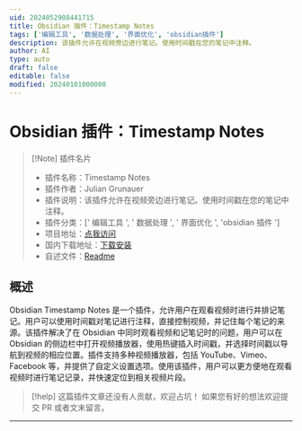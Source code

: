 ```yaml
---
uid: 2024052908441715
title: Obsidian 插件：Timestamp Notes
tags: ['编辑工具', '数据处理', '界面优化', 'obsidian插件']
description: 该插件允许在视频旁边进行笔记。使用时间戳在您的笔记中注释。
author: AI
type: auto
draft: false
editable: false
modified: 20240101000000
---
```


# Obsidian 插件：Timestamp Notes

> [!Note] 插件名片
> - 插件名称：Timestamp Notes
> - 插件作者：Julian Grunauer
> - 插件说明：该插件允许在视频旁边进行笔记。使用时间戳在您的笔记中注释。
> - 插件分类：[' 编辑工具 ', ' 数据处理 ', ' 界面优化 ', 'obsidian 插件 ']
> - 项目地址：[点我访问](https://github.com/juliang22/ObsidianTimestampNotes)
> - 国内下载地址：[下载安装](https://pkmer.cn/products/plugin/pluginMarket/?obsidian-timestamp-notes)
> - 自述文件：[Readme](https://ghproxy.net/https://raw.githubusercontent.com/juliang22/ObsidianTimestampNotes/master/README.md)

## 概述

Obsidian Timestamp Notes 是一个插件，允许用户在观看视频时进行并排记笔记。用户可以使用时间戳对笔记进行注释，直接控制视频，并记住每个笔记的来源。该插件解决了在 Obsidian 中同时观看视频和记笔记时的问题，用户可以在 Obsidian 的侧边栏中打开视频播放器，使用热键插入时间戳，并选择时间戳以导航到视频的相应位置。插件支持多种视频播放器，包括 YouTube、Vimeo、Facebook 等，并提供了自定义设置选项。使用该插件，用户可以更方便地在观看视频时进行笔记记录，并快速定位到相关视频片段。

> [!help]
> 这篇插件文章还没有人贡献，欢迎占坑！
> 如果您有好的想法欢迎提交 PR 或者文末留言。

---



